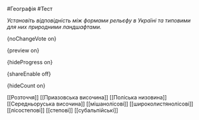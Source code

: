 #Географія #Тест

*Установіть відповідність між формами рельєфу в Україні та типовими для них природними ландшафтами.*

{noChangeVote on}

{preview on}

{hideProgress on}

{shareEnable off}

{hideCount on}

[[Розточчя]]
[[Приазовська височина]]
[[Поліська низовина]]
[[Середньоруська височина]]
[[мішанолісові]]
[[широколистянолісові]]
[[лісостепові]]
[[степові]]
[[субальпійські]]
